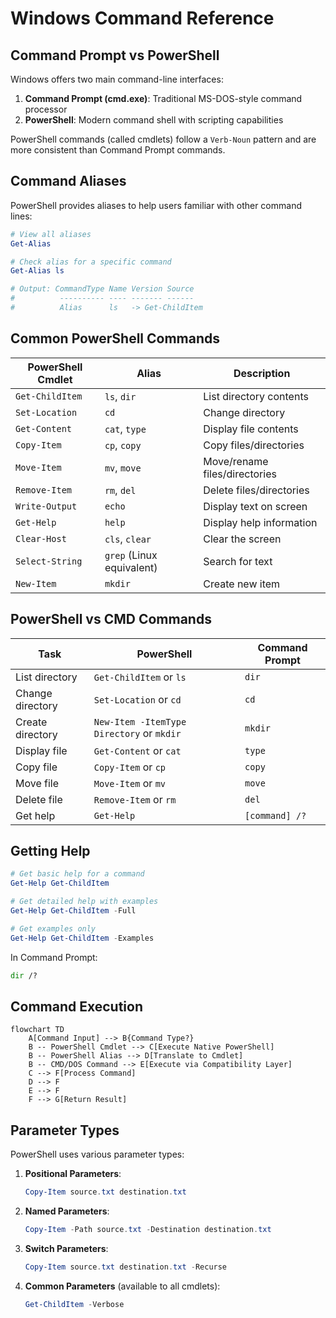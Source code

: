 # Windows Command Reference

## Command Prompt vs PowerShell

Windows offers two main command-line interfaces:

1. **Command Prompt (cmd.exe)**: Traditional MS-DOS-style command processor
2. **PowerShell**: Modern command shell with scripting capabilities

PowerShell commands (called cmdlets) follow a `Verb-Noun` pattern and are more consistent than Command Prompt commands.

## Command Aliases

PowerShell provides aliases to help users familiar with other command lines:

```powershell
# View all aliases
Get-Alias

# Check alias for a specific command
Get-Alias ls

# Output: CommandType Name Version Source
#          ---------- ---- ------- ------
#          Alias      ls   -> Get-ChildItem
```

## Common PowerShell Commands

| PowerShell Cmdlet | Alias | Description |
|-------------------|-------|-------------|
| `Get-ChildItem` | `ls`, `dir` | List directory contents |
| `Set-Location` | `cd` | Change directory |
| `Get-Content` | `cat`, `type` | Display file contents |
| `Copy-Item` | `cp`, `copy` | Copy files/directories |
| `Move-Item` | `mv`, `move` | Move/rename files/directories |
| `Remove-Item` | `rm`, `del` | Delete files/directories |
| `Write-Output` | `echo` | Display text on screen |
| `Get-Help` | `help` | Display help information |
| `Clear-Host` | `cls`, `clear` | Clear the screen |
| `Select-String` | `grep` (Linux equivalent) | Search for text |
| `New-Item` | `mkdir` | Create new item |

## PowerShell vs CMD Commands

| Task | PowerShell | Command Prompt |
|------|------------|----------------|
| List directory | `Get-ChildItem` or `ls` | `dir` |
| Change directory | `Set-Location` or `cd` | `cd` |
| Create directory | `New-Item -ItemType Directory` or `mkdir` | `mkdir` |
| Display file | `Get-Content` or `cat` | `type` |
| Copy file | `Copy-Item` or `cp` | `copy` |
| Move file | `Move-Item` or `mv` | `move` |
| Delete file | `Remove-Item` or `rm` | `del` |
| Get help | `Get-Help` | `[command] /?` |

## Getting Help

```powershell
# Get basic help for a command
Get-Help Get-ChildItem

# Get detailed help with examples
Get-Help Get-ChildItem -Full

# Get examples only
Get-Help Get-ChildItem -Examples
```

In Command Prompt:
```cmd
dir /?
```

## Command Execution

```mermaid
flowchart TD
    A[Command Input] --> B{Command Type?}
    B -- PowerShell Cmdlet --> C[Execute Native PowerShell]
    B -- PowerShell Alias --> D[Translate to Cmdlet]
    B -- CMD/DOS Command --> E[Execute via Compatibility Layer]
    C --> F[Process Command]
    D --> F
    E --> F
    F --> G[Return Result]
```

## Parameter Types

PowerShell uses various parameter types:

1. **Positional Parameters**:
   ```powershell
   Copy-Item source.txt destination.txt
   ```

2. **Named Parameters**:
   ```powershell
   Copy-Item -Path source.txt -Destination destination.txt
   ```

3. **Switch Parameters**:
   ```powershell
   Copy-Item source.txt destination.txt -Recurse
   ```

4. **Common Parameters** (available to all cmdlets):
   ```powershell
   Get-ChildItem -Verbose
   ```